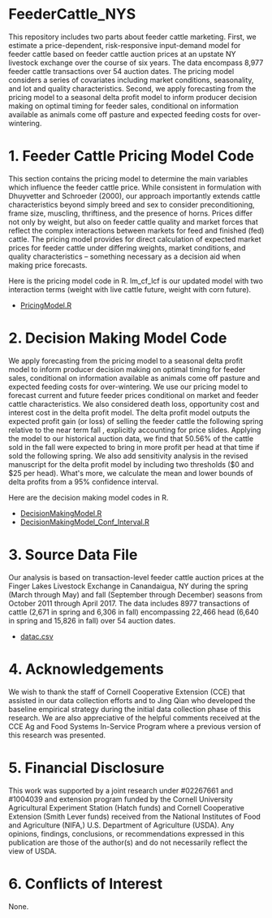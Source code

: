 # FeederCattle_NYS
This repository includes two parts about feeder cattle marketing. First, we estimate a price-dependent, risk-responsive input-demand model for feeder cattle based on feeder cattle auction prices at an upstate NY livestock exchange over the course of six years. The data encompass 8,977 feeder cattle transactions over 54 auction dates. The pricing model considers a series of covariates including market conditions, seasonality, and lot and quality characteristics. Second, we apply forecasting from the pricing model to a seasonal delta profit model to inform producer decision making on optimal timing for feeder sales, conditional on information available as animals come off pasture and expected feeding costs for over-wintering. 



# 1. Feeder Cattle Pricing Model Code
This section contains the pricing model to determine the main variables which influence the feeder cattle price. While consistent in formulation with Dhuyvetter and Schroeder (2000), our approach importantly extends cattle characteristics beyond simply breed and sex to consider preconditioning, frame size, muscling, thriftiness, and the presence of horns.  Prices differ not only by weight, but also on feeder cattle quality and market forces that reflect the complex interactions between markets for feed and finished (fed) cattle. The pricing model provides for direct calculation of expected market prices for feeder cattle under differing weights, market conditions, and quality characteristics – something necessary as a decision aid when making price forecasts.


Here is the pricing model code in R. lm_cf_lcf is our updated model with two interaction terms (weight with live cattle future, weight with corn future).

 

- [PricingModel.R](https://github.com/my497/FeederCattle_ARER/blob/main/PricingModel.R)


# 2. Decision Making Model Code
We apply forecasting from the pricing model to a seasonal delta profit model to inform producer decision making on optimal timing for feeder sales, conditional on information available as animals come off pasture and expected feeding costs for over-wintering. We use our pricing model to forecast current and future feeder prices conditional on market and feeder cattle characteristics. We also considered death loss, opportunity cost and interest cost in the delta profit model. The delta profit model outputs the expected profit gain (or loss) of selling the feeder cattle the following spring relative to the near term fall , explicitly accounting for price slides. Applying the model to our historical auction data, we find that 50.56% of the cattle sold in the fall were expected to bring in more profit per head at that time if sold the following spring. We also add sensitivity analysis in the revised manuscript for the delta profit model by including two thresholds ($0 and $25 per head). What's more, we calculate the mean and lower bounds of delta profits from a 95% confidence interval.

Here are the decision making model codes in R.

- [DecisionMakingModel.R](https://github.com/my497/FeederCattle_ARER/blob/main/DecisionMakingModel.R)
- [DecisionMakingModel_Conf_Interval.R](https://github.com/my497/FeederCattle_ARER/blob/main/DecisionMakingModel_Conf_Interval.R)

# 3. Source Data File
Our analysis is based on transaction-level feeder cattle auction prices at the Finger Lakes Livestock Exchange in Canandaigua, NY during the spring (March through May) and fall (September through December) seasons from October 2011 through April 2017. The data includes 8977 transactions of cattle (2,671 in spring and 6,306 in fall) encompassing 22,466 head (6,640 in spring and 15,826 in fall) over 54 auction dates.

- [datac.csv](https://github.com/my497/FeederCattle_ARER/blob/main/datac.csv)


# 4. Acknowledgements 
We wish to thank the staff of Cornell Cooperative Extension (CCE) that assisted in our data collection efforts and to Jing Qian who developed the baseline empirical strategy during the initial data collection phase of this research. We are also appreciative of the helpful comments received at the CCE Ag and Food Systems In-Service Program where a previous version of this research was presented.


# 5. Financial Disclosure

This work was supported by a joint research under #02267661 and #1004039 and extension program funded by the Cornell University Agricultural Experiment Station (Hatch funds) and Cornell Cooperative Extension (Smith Lever funds) received from the National Institutes of Food and Agriculture (NIFA,) U.S. Department of Agriculture (USDA). Any opinions, findings, conclusions, or recommendations expressed in this publication are those of the author(s) and do not necessarily reflect the view of USDA.

# 6. Conflicts of Interest

None.




